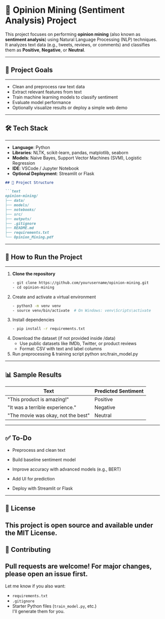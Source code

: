 # 🧠 Opinion Mining (Sentiment Analysis) Project

This project focuses on performing **opinion mining** (also known as **sentiment analysis**) using Natural Language Processing (NLP) techniques. It analyzes text data (e.g., tweets, reviews, or comments) and classifies them as **Positive**, **Negative**, or **Neutral**.

--------------------
## 📌 Project Goals
--------------------
- Clean and preprocess raw text data
- Extract relevant features from text
- Train machine learning models to classify sentiment
- Evaluate model performance
- Optionally visualize results or deploy a simple web demo

---------------------
## 🛠️ Tech Stack
---------------------
- **Language**: Python
- **Libraries**: NLTK, scikit-learn, pandas, matplotlib, seaborn
- **Models**: Naive Bayes, Support Vector Machines (SVM), Logistic Regression
- **IDE**: VSCode / Jupyter Notebook
- **Optional Deployment**: Streamlit or Flask
```markdown
## 📁 Project Structure

```text
opinion-mining/
├── data/
├── models/
├── notebooks/
├── src/
├── outputs/
├── .gitignore
├── README.md
├── requirements.txt
└── Opinion_Mining.pdf 

```  

-------------------------------
## 🚀 How to Run the Project
-------------------------------
1. **Clone the repository**  
   ```bash
   - git clone https://github.com/yourusername/opinion-mining.git  
   - cd opinion-mining  
2. Create and activate a virtual environment
   ```bash
   - python3 -m venv venv  
   - source venv/bin/activate  # On Windows: venv\Scripts\activate
3. Install dependencies
   ```bash
   - pip install -r requirements.txt  
4. Download the dataset (if not provided inside /data)
   - Use public datasets like IMDb, Twitter, or product reviews
   - Format: CSV with text and label columns
5. Run preprocessing & training script
    python src/train_model.py
------------------
📊 Sample Results
------------------

| Text                               | Predicted Sentiment |
| ---------------------------------- | ------------------- |
| "This product is amazing!"         | Positive            |
| "It was a terrible experience."    | Negative            |
| "The movie was okay, not the best" | Neutral             |
----------
✅ To-Do
----------
- Preprocess and clean text

- Build baseline sentiment model

- Improve accuracy with advanced models (e.g., BERT)

- Add UI for prediction

- Deploy with Streamlit or Flask
 -------------
📜 License
--------------
This project is open source and available under the MIT License.
------------------
🤝 Contributing
------------------
Pull requests are welcome! For major changes, please open an issue first.
---
Let me know if you also want:
- `requirements.txt`
- `.gitignore`
- Starter Python files (`train_model.py`, etc.)  
I'll generate them for you.




    
   
